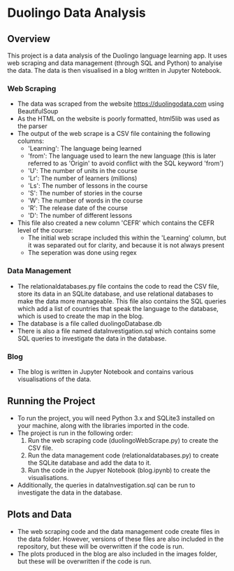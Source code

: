 # Duolingo Data Analysis


## Overview
This project is a data analysis of the Duolingo language learning app. It uses web scraping and data management (through SQL and Python) to analyise the data. The data is then visualised in a blog written in Jupyter Notebook.

### Web Scraping

- The data was scraped from the website https://duolingodata.com using BeautifulSoup
- As the HTML on the website is poorly formatted, html5lib was used as the parser
- The output of the web scrape is a CSV file containing the following columns:
  - 'Learning': The language being learned
  - 'from': The language used to learn the new language (this is later referred to as 'Origin' to avoid conflict with the SQL keyword 'from')
  - 'U': The number of units in the course
  - 'Lr': The number of learners (millions)
  - 'Ls': The number of lessons in the course
  - 'S': The number of stories in the course
  - 'W': The number of words in the course
  - 'R': The release date of the course
  - 'D': The number of different lessons
- This file also created a new column 'CEFR' which contains the CEFR level of the course:
    - The initial web scrape included this within the 'Learning' column, but it was separated out for clarity, and because it is not always present
    - The seperation was done using regex

### Data Management

- The relationaldatabases.py file contains the code to read the CSV file, store its data in an SQLite database, and use relational databases to make the data more manageable. This file also contains the SQL queries which add a list of countries that speak the language to the database, which is used to create the map in the blog. 
- The database is a file called duolingoDatabase.db
- There is also a file named dataInvestigation.sql which contains some SQL queries to investigate the data in the database.

### Blog

- The blog is written in Jupyter Notebook and contains various visualisations of the data. 

## Running the Project

- To run the project, you will need Python 3.x and SQLite3 installed on your machine, along with the libraries imported in the code.
- The project is run in the following order:
  1. Run the web scraping code (duolingoWebScrape.py) to create the CSV file.
  2. Run the data management code (relationaldatabases.py) to create the SQLite database and add the data to it.
  3. Run the code in the Jupyer Notebook (blog.ipynb) to create the visualisations.
- Additionally, the queries in dataInvestigation.sql can be run to investigate the data in the database.

## Plots and Data
- The web scraping code and the data management code create files in the data folder. However, versions of these files are also included in the repository, but these will be overwritten if the code is run. 
- The plots produced in the blog are also included in the images folder, but these will be overwritten if the code is run.